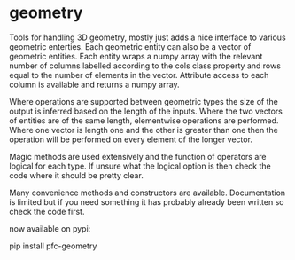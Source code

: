 # geometry #

Tools for handling 3D geometry, mostly just adds a nice interface to various geometric enterties. Each geometric entity can also be a vector of geometric entities. Each entity wraps a numpy array with the relevant number of columns labelled according to the cols class property and rows equal to the number of elements in the vector. Attribute access to each column is available and returns a numpy array. 

Where operations are supported between geometric types the size of the output is inferred based on the length of the inputs. Where the two vectors of entities are of the same length, elementwise operations are performed. Where one vector is length one and the other is greater than one then the operation will be performed on every element of the longer vector. 

Magic methods are used extensively and the function of operators are logical for each type. If unsure what the logical option is then check the code where it should be pretty clear. 

Many convenience methods and constructors are available. Documentation is limited but if you need something it has probably already been written so check the code first. 


now available on pypi:

pip install pfc-geometry